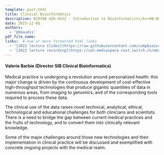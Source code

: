 ```yaml
---
template: post.html
title: Clinical Bioinformatics
description: BIO390 UZH HS22 - Introduction to Bioinformatics</br>08:00-09:45 @ UZH Irchel Y03-G-85
date: 2023-12-05
authors:
  - '@mbaudis'
pdf_file_name:
links:  # one or more formatted html links
  - '[2022 lecture slides](https://raw.githubusercontent.com/compbiozurich/UZH-BIO390/main/course-material/2022-12-06___Valerie-Barbie__Clinical-Bioinformatics__UZH-BIO390-HS22-lecture-12.pdf)'
  - '[2022 lecture recording](https://uzh.mediaspace.cast.switch.ch/media/Introduction+to+Bioinformatics+-+Lecture+12A+Clinical+Bioinformatics/0_93stjkug)'
---
```


#### Valerie Barbie (Director SIB Clinical Bioinformatics)

Medical practice is undergoing a revolution around personalized health: this major change is driven by the continuous development of cost-effective high-throughput technologies that produce gigantic quantities of data in numerous areas, from imaging to genomics, and of the corresponding tools required to process these data.
<!--more-->

The clinical use of the data raises novel technical, analytical, ethical, technological and educational challenges for both clinicians and scientists. There is a need to bridge the gap between current medical practices and the fruits of technology, and to convert them into clinically relevant knowledge.

Some of the major challenges around those new technologies and their implementation in clinical practice will be discussed and exemplified with concrete ongoing projects with the medical realm.
